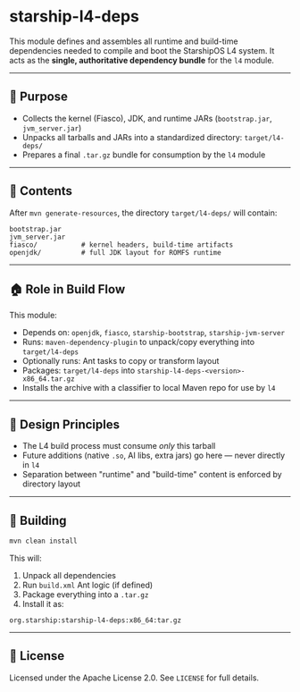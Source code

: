 # starship-l4-deps

This module defines and assembles all runtime and build-time dependencies needed to compile and boot the StarshipOS L4
system.
It acts as the **single, authoritative dependency bundle** for the `l4` module.

---

## 🚀 Purpose

* Collects the kernel (Fiasco), JDK, and runtime JARs (`bootstrap.jar`, `jvm_server.jar`)
* Unpacks all tarballs and JARs into a standardized directory: `target/l4-deps/`
* Prepares a final `.tar.gz` bundle for consumption by the `l4` module

---

## 🔧 Contents

After `mvn generate-resources`, the directory `target/l4-deps/` will contain:

```
bootstrap.jar
jvm_server.jar
fiasco/           # kernel headers, build-time artifacts
openjdk/          # full JDK layout for ROMFS runtime
```

---

## 🏠 Role in Build Flow

This module:

* Depends on: `openjdk`, `fiasco`, `starship-bootstrap`, `starship-jvm-server`
* Runs: `maven-dependency-plugin` to unpack/copy everything into `target/l4-deps`
* Optionally runs: Ant tasks to copy or transform layout
* Packages: `target/l4-deps` into `starship-l4-deps-<version>-x86_64.tar.gz`
* Installs the archive with a classifier to local Maven repo for use by `l4`

---

## 🚪 Design Principles

* The L4 build process must consume *only* this tarball
* Future additions (native `.so`, AI libs, extra jars) go here — never directly in `l4`
* Separation between "runtime" and "build-time" content is enforced by directory layout

---

## 📄 Building

```bash
mvn clean install
```

This will:

1. Unpack all dependencies
2. Run `build.xml` Ant logic (if defined)
3. Package everything into a `.tar.gz`
4. Install it as:

```
org.starship:starship-l4-deps:x86_64:tar.gz
```

---

## 🔐 License

Licensed under the Apache License 2.0.
See `LICENSE` for full details.

